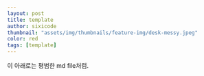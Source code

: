 ```yaml
---
layout: post
title: template
author: sixicode
thumbnail: "assets/img/thumbnails/feature-img/desk-messy.jpeg"
color: red
tags: [template]
---
```


이 아래로는 평범한 md file처럼.


